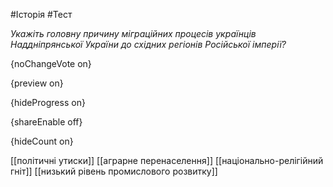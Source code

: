 #Історія #Тест

*Укажіть головну причину міграційних процесів українців Наддніпрянської України до східних регіонів Російської імперії?*

{noChangeVote on}

{preview on}

{hideProgress on}

{shareEnable off}

{hideCount on}

[[політичні утиски]]
[[аграрне перенаселення]]
[[національно-релігійний гніт]]
[[низький рівень промислового розвитку]]
